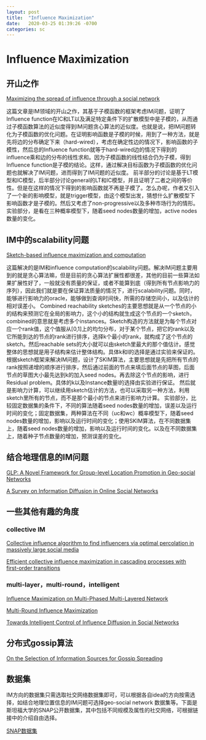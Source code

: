 ```yaml
---
layout: post
title:  "Influence Maximization"
date:   2020-03-25 01:39:26 -0700
categories: sc
---
```

# Influence Maximization

## 开山之作
[Maximizing the spread of influence through a social network](http://www.theoryofcomputing.org/articles/v011a004/v011a004.pdf)

这篇文章是IM领域的开山之作，其基于子模函数的框架考虑IM问题，证明了Influence function在IC和LT以及满足特定条件下的扩散模型中是子模的，从而通过子模函数算法的近似度得到IM问题贪心算法的近似度。也就是说，把IM问题转化为子模函数的优化问题。在证明影响函数是子模的时候，用到了一种方法，就是先将边的分布确定下来（hard-wired），考虑在确定性边的情况下，影响函数的子模性，然后总的Influence function就等于hard-wired边的情况下得到的influence乘和边的分布的线性求和。因为子模函数的线性结合仍为子模，得到Influence function是子模的结论。这样，通过解决目标函数为子模函数的优化问题也就解决了IM问题，进而得到了IM问题的近似度。
前半部分的讨论是基于LT模型和IC模型，后半部分讨论general的LT和IC模型，并且证明了二者之间的等价性。但是在这样的情况下得到的影响函数就不再是子模了。怎么办呢，作者又引入了一个新的影响模型，就是trigger模型，由这个模型出发，猜想什么扩散模型下影响函数才是子模的。然后又考虑了non-progressive以及多种市场行为的情形。
实验部分，是看在三种概率模型下，随着seed nodes数量的增加，active nodes数量的变化。

## IM中的scalability问题
[Sketch-based influence maximization and computation](https://arxiv.org/pdf/1408.6282.pdf)

这篇解决的是IM和influence computation的scalability问题。解决IM问题主要用到的就是贪心算法嘛，但是目前的贪心算法扩展性都很差，其他的目前一些算法如果扩展性好了，一般就没有质量的保证，或者不能算到底（得到所有节点影响力的序列），因此我们就是要在保证算法质量的情况下，进行scalability问题。同时，能够进行影响力的oracle，能够做到查询时间快，所需的存储空间小，以及估计的相对误差小。
Combined reachability sketches的主要思想就是从一个节点的小的结构来预测它在全局的影响力，这个小的结构就生成这个节点的一个sketch，combined的意思就是考虑多个instances。Sketch构造的方法就是为每个节点对应一个rank值，这个值服从[0,1]上的均匀分布，对于某个节点，把它的rank以及它所能到达的节点的rank进行排序，选择k个最小的rank，就构成了这个节点的sketch。然后reachable sets的大小就可以由sketch里最大的那个值估计。感觉整体的思想就是用子结构来估计整体结构。具体k和l的选择是通过实验来保证的。
根据sketch框架来解决IM问题，设计了SKIM算法，主要思想就是先把所有节点的rank按照递增的顺序进行排序，然后通过前面的节点来填后面节点的草图，后面节点的草图大小最先达到k的加入seed nodes。再去除这个节点的影响，进行Residual problem。具体的k以及Instance数量l的选择由实验进行保证。
然后就是影响力计算，可以继续用sketch估计的方法，也可以采取另一种方法，利用sketch里所有的节点，而不是那个最小的节点来进行影响力计算。
实验部分，比较固定数据集的条件下，不同的算法随着seed nodes数量的增加，误差以及运行时间的变化；固定数据集，两种算法在不同（uc和wc）概率模型下，随着seed nodes数量的增加，影响以及运行时间的变化；使用SKIM算法，在不同数据集上，随着seed nodes数量的增加，影响以及运行时间的变化。以及在不同数据集上，随着种子节点数量的增加，预测误差的变化。

## 结合地理信息的IM问题
[GLP: A Novel Framework for Group-level Location Promotion in Geo-social Networks](http://www.cs.sjtu.edu.cn/~fu-ly/paper/GLP.pdf)

[A Survey on Information Diffusion in Online Social Networks](https://www.mdpi.com/2078-2489/8/4/118)

## 一些其他有趣的角度

### collective IM
[Collective influence algorithm to find influencers via optimal percolation in massively large social media](https://www.nature.com/articles/srep30062)

[Efficient collective influence maximization in cascading processes with first-order transitions](https://www.nature.com/articles/srep45240)

### multi-layer，multi-round，intelligent
[Influence Maximization on Multi-Phased Multi-Layered Network](https://tarjomefa.com/wp-content/uploads/2016/09/5343-English.pdf)

[Multi-Round Influence Maximization](https://www.weiranhuang.com/publications/pdf/multiround2018.pdf)

[Towards Intelligent Control of Influence Diffusion in Social Networks](https://www.researchgate.net/profile/Andrew_Runka/publication/273317617_Towards_Intelligent_Control_of_Influence_Diffusion_in_Social_Networks/links/5550f2e708ae93634ec9f65d.pdf)

## 分布式gossip算法
[On the Selection of Information Sources for Gossip Spreading](https://journals.sagepub.com/doi/pdf/10.1155/2015/276014)

## 数据集
IM方向的数据集只需选取社交网络数据集即可，可以根据各自idea的方向按需选择，如结合地理位置信息的IM问题可选择geo-social network 数据集等。下面是斯坦福大学的SNAP公开数据集，其中包括不同规模及属性的社交网络，可根据链接中的介绍自由选择。

[SNAP数据集](https://snap.stanford.edu/data/)





